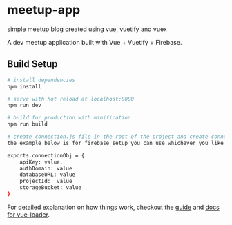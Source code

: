 
# meetup-app
simple meetup blog created using vue, vuetify and vuex


A dev meetup application built with Vue + Vuetify + Firebase.

## Build Setup

``` bash
# install dependencies
npm install

# serve with hot reload at localhost:8080
npm run dev

# build for production with minification
npm run build

# create connection.js file in the root of the project and create connection object, 
the example below is for firebase setup you can use whichever you like

exports.connectionObj = {
    apiKey: value,
    authDomain: value
    databaseURL: value
    projectId:  value
    storageBucket: value
}

```

For detailed explanation on how things work, checkout the [guide](http://vuejs-templates.github.io/webpack/) and [docs for vue-loader](http://vuejs.github.io/vue-loader).
